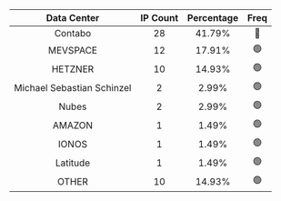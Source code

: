 | Data Center | IP Count | Percentage | Freq |
|:------------:|:--------:|:-----------:|:-----:|
| Contabo | 28 | 41.79% | 🔴 |
| MEVSPACE | 12 | 17.91% | 🟢 |
| HETZNER | 10 | 14.93% | 🟢 |
| Michael Sebastian Schinzel | 2 | 2.99% | 🟢 |
| Nubes | 2 | 2.99% | 🟢 |
| AMAZON | 1 | 1.49% | 🟢 |
| IONOS | 1 | 1.49% | 🟢 |
| Latitude | 1 | 1.49% | 🟢 |
| OTHER | 10 | 14.93% | 🟢 |